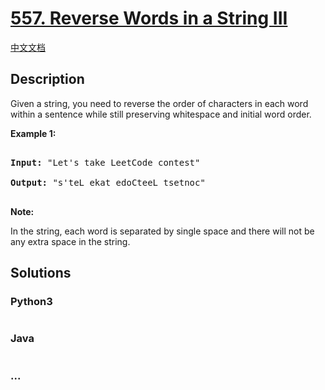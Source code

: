 # [557. Reverse Words in a String III](https://leetcode.com/problems/reverse-words-in-a-string-iii)

[中文文档](/solution/0500-0599/0557.Reverse%20Words%20in%20a%20String%20III/README.md)

## Description

<p>Given a string, you need to reverse the order of characters in each word within a sentence while still preserving whitespace and initial word order.</p>

<p><b>Example 1:</b><br />

<pre>

<b>Input:</b> "Let's take LeetCode contest"

<b>Output:</b> "s'teL ekat edoCteeL tsetnoc"

</pre>

</p>

<p><b>Note:</b>

In the string, each word is separated by single space and there will not be any extra space in the string.

</p>

## Solutions

<!-- tabs:start -->

### **Python3**

```python

```

### **Java**

```java

```

### **...**

```

```

<!-- tabs:end -->
